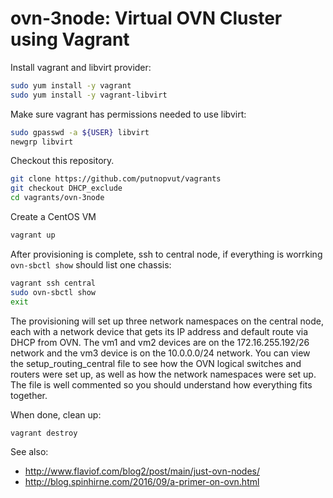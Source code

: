 # ovn-3node: Virtual OVN Cluster using Vagrant

Install vagrant and libvirt provider:

```bash
sudo yum install -y vagrant
sudo yum install -y vagrant-libvirt
```

Make sure vagrant has permissions needed to use libvirt:

```bash
sudo gpasswd -a ${USER} libvirt
newgrp libvirt
```

Checkout this repository.

```bash
git clone https://github.com/putnopvut/vagrants
git checkout DHCP_exclude
cd vagrants/ovn-3node
```

Create a CentOS VM

```bash
vagrant up
```

After provisioning is complete, ssh to central node, if
everything is worrking `ovn-sbctl show` should list one
chassis:
```bash
vagrant ssh central
sudo ovn-sbctl show
exit
```

The provisioning will set up three network namespaces on
the central node, each with a network device that gets
its IP address and default route via DHCP from OVN. The
vm1 and vm2 devices are on the 172.16.255.192/26 network
and the vm3 device is on the 10.0.0.0/24 network. You
can view the setup\_routing\_central file to see how
the OVN logical switches and routers were set up, as well
as how the network namespaces were set up. The file is
well commented so you should understand how everything
fits together.

When done, clean up:

```bash
vagrant destroy
```

See also:
* http://www.flaviof.com/blog2/post/main/just-ovn-nodes/
* http://blog.spinhirne.com/2016/09/a-primer-on-ovn.html

